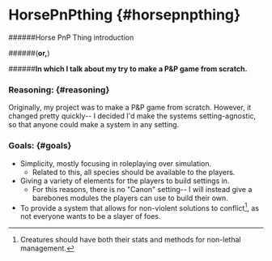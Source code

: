 # HorsePnPthing {#horsepnpthing}

######Horse PnP Thing introduction

######(**or,**)

######**In which I talk about my try to make a P&P game from scratch.**

### Reasoning: {#reasoning}

Originally, my project was to make a P&P game from scratch.
However, it changed pretty quickly-- I decided I'd make the systems setting-agnostic, so that anyone could make a system in any setting.

### Goals: {#goals}

*   Simplicity, mostly focusing in roleplaying over simulation.
    *   Related to this, all species should be available to the players.
*   Giving a variety of elements for the players to build settings in.
    *   For this reasons, there is no "Canon" setting-- I will instead give a barebones modules the players can use to build their own.
*   To provide a system that allows for non-violent solutions to conflict[^home], as not everyone wants to be a slayer of foes.

[^pen]: Proper credit will be given in the manner of abundant footnotes.

[^home]: Creatures should have both their stats and methods for non-lethal management.